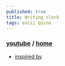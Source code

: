 ```yaml
---
published: true
title: Writing clock
tags: ascii quine
---
```

### [youtube](https://www.youtube.com/watch?v=pgAHW8OpcTY) / [home](https://mametter.hatenablog.com/entries/2016/02/09)

- [inspired by ]( https://t.co/NSBi45Lj77)
